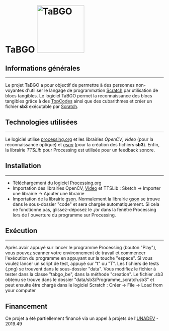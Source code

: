 # TaBGO <img src="https://github.com/truillet/tabgo_be/blob/main/documentation/images/tabgo.png" width=150 alt="TaBGO">

## Informations générales
***
Le projet TaBGO a pour objectif de permettre à des personnes non-voyantes d'utiliser le langage de programmation [Scratch](https://scratch.mit.edu) par utilisation de blocs tangibles.
Le logiciel TaBGO permet la reconnaissance des blocs tangibles grâce à des [TopCodes](https://github.com/truillet/TopCodes) ainsi que des cubarithmes et créer un fichier **sb3** exécutable par [Scratch](https://scratch.mit.edu).

## Technologies utilisées
***
Le logiciel utilise [processing.org](https://www.processing.org) et les librairies *OpenCV*, *video* (pour la reconnaissance optique) et *[gson](https://github.com/google/gson)* (pour la création des fichiers **sb3**).
Enfin, la librairie *TTSLib* pour Processing est utilisée pour un feedback sonore.

## Installation
***
* Téléchargement du logiciel [Processing.org](https://processing.org/download)
* Importation des librairies OpenCV, [Video](https://github.com/processing/processing-video) et TTSLib : Sketch -> Importer une librairie -> Ajouter une librairie
* Importation de la librairie [gson](https://github.com/google/gson). Normalement la librairie [gson](https://github.com/google/gson) se trouve dans le sous-dossier "code" et sera chargée automatiquement. Si cela ne fonctionne pas, glissez-déposez le *.jar* dans la fenêtre Processing lors de l'ouverture du programme sur Processing.

## Exécution
***
Après avoir appuyé sur lancer le programme Processing (bouton "Play"), vous pouvez scanner votre
environnement de travail et commencer l'exécution du programme en appuyant sur la touche "espace".
Si vous voulez lancer un script de test, appuyé sur "t" ou "T".
Les fichiers de tests (.png) se trouvent dans le sous-dossier "data". Vous modifiez le fichier à tester dans
la classe "tabgo_be", dans la méthode "creation".
Le fichier .sb3 obtenu se trouve dans le dossier "data/sb3/Programme_scratch.sb3" et peut ensuite être chargé
dans le logiciel Scratch : Créer -> File -> Load from your computer

## Financement
Ce projet a été partiellement financé via un appel à projets de l'[UNADEV](https://www.unadev.com/nos-missions/appel-a-projets) - 2019.49 
